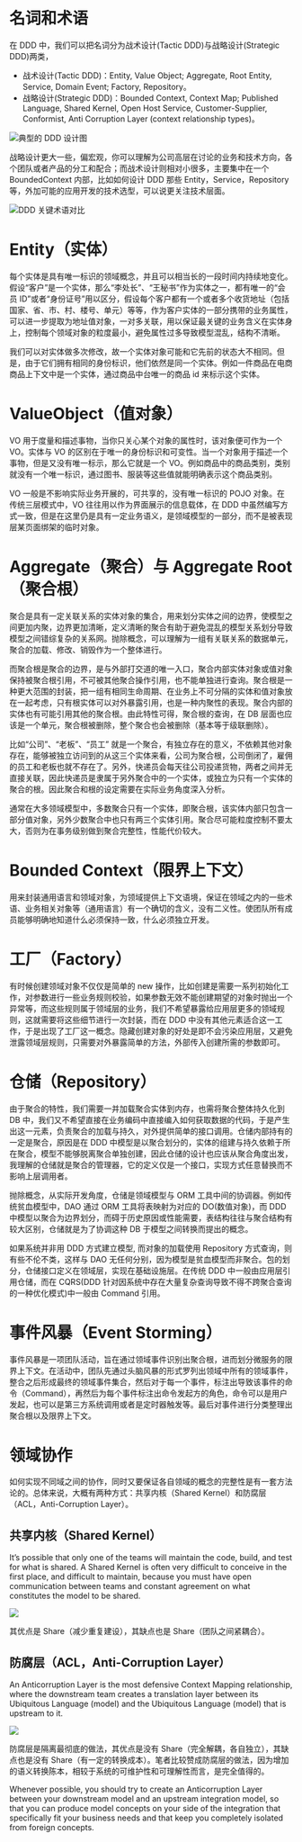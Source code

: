 # 名词和术语

在 DDD 中，我们可以把名词分为战术设计(Tactic DDD)与战略设计(Strategic DDD)两类，

- 战术设计(Tactic DDD)：Entity, Value Object; Aggregate, Root Entity, Service, Domain Event; Factory, Repository。
- 战略设计(Strategic DDD)：Bounded Context, Context Map; Published Language, Shared Kernel, Open Host Service, Customer-Supplier, Conformist, Anti Corruption Layer (context relationship types)。

![典型的 DDD 设计图](https://s1.ax1x.com/2020/09/13/w0WAER.png)

战略设计更大一些，偏宏观，你可以理解为公司高层在讨论的业务和技术方向，各个团队或者产品的分工和配合；而战术设计则相对小很多，主要集中在一个 BoundedContext 内部，比如如何设计 DDD 那些 Entity，Service，Repository 等，外加可能的应用开发的技术选型，可以说更关注技术层面。

![DDD 关键术语对比](https://i.postimg.cc/1X77QS5Q/image.png)

# Entity（实体）

每个实体是具有唯一标识的领域概念，并且可以相当长的一段时间内持续地变化。假设“客户”是一个实体，那么“李处长”、“王秘书”作为实体之一，都有唯一的“会员 ID”或者“身份证号”用以区分，假设每个客户都有一个或者多个收货地址（包括国家、省、市、村、楼号、单元）等等，作为客户实体的一部分携带的业务属性，可以进一步提取为地址值对象，一对多关联，用以保证最关键的业务含义在实体身上，控制每个领域对象的粒度最小，避免属性过多导致模型混乱，结构不清晰。

我们可以对实体做多次修改，故一个实体对象可能和它先前的状态大不相同。但是，由于它们拥有相同的身份标识，他们依然是同一个实体。例如一件商品在电商商品上下文中是一个实体，通过商品中台唯一的商品 id 来标示这个实体。

# ValueObject（值对象）

VO 用于度量和描述事物，当你只关心某个对象的属性时，该对象便可作为一个 VO。实体与 VO 的区别在于唯一的身份标识和可变性。当一个对象用于描述一个事物，但是又没有唯一标示，那么它就是一个 VO。例如商品中的商品类别，类别就没有一个唯一标识，通过图书、服装等这些值就能明确表示这个商品类别。

VO 一般是不影响实际业务开展的，可共享的，没有唯一标识的 POJO 对象。在传统三层模式中，VO 往往用以作为界面展示的信息载体，在 DDD 中虽然编写方式一致，但是在这里仍是具有一定业务语义，是领域模型的一部分，而不是被表现层某页面绑架的临时对象。

# Aggregate（聚合）与 Aggregate Root（聚合根）

聚合是具有一定关联关系的实体对象的集合，用来划分实体之间的边界，使模型之间更加内聚，边界更加清晰，定义清晰的聚合有助于避免混乱的模型关系划分导致模型之间错综复杂的关系网。抛除概念，可以理解为一组有关联关系的数据单元，聚合的加载、修改、销毁作为一个整体进行。

而聚合根是聚合的边界，是与外部打交道的唯一入口，聚合内部实体对象或值对象保持被聚合根引用，不可被其他聚合操作引用，也不能单独进行查询。聚合根是一种更大范围的封装，把一组有相同生命周期、在业务上不可分隔的实体和值对象放在一起考虑，只有根实体可以对外暴露引用，也是一种内聚性的表现。聚合内部的实体也有可能引用其他的聚合根。由此特性可得，聚合根的查询，在 DB 层面也应该是一个单元，聚合根被删除，整个聚合也会被删除（基本等于级联删除）。

比如“公司”、“老板”、“员工” 就是一个聚合，有独立存在的意义，不依赖其他对象存在，能够被独立访问到的从这三个实体来看，公司为聚合根，公司倒闭了，雇佣的员工和老板也就不存在了。另外，快递员会每天往公司投递货物，两者之间并无直接关联，因此快递员是隶属于另外聚合中的一个实体，或独立为只有一个实体的聚合的根。因此聚合和根的设定需要在实际业务角度深入分析。

通常在大多领域模型中，多数聚合只有一个实体，即聚合根，该实体内部只包含一部分值对象，另外少数聚合中也只有两三个实体引用。聚合尽可能粒度控制不要太大，否则为在事务级别做到聚合完整性，性能代价较大。

# Bounded Context（限界上下文）

用来封装通用语言和领域对象，为领域提供上下文语境，保证在领域之内的一些术语、业务相关对象等（通用语言）有一个确切的含义，没有二义性。使团队所有成员能够明确地知道什么必须保持一致，什么必须独立开发。

# 工厂（Factory）

有时候创建领域对象不仅仅是简单的 new 操作，比如创建是需要一系列初始化工作，对参数进行一些业务规则校验，如果参数无效不能创建期望的对象时抛出一个异常等，而这些规则属于领域层的业务，我们不希望暴露给应用层更多的领域规则，这就需要将这些细节进行一次封装，而在 DDD 中没有其他元素适合这一工作，于是出现了工厂这一概念。隐藏创建对象的好处是即不会污染应用层，又避免泄露领域层规则，只需要对外暴露简单的方法，外部传入创建所需的参数即可。

# 仓储（Repository）

由于聚合的特性，我们需要一并加载聚合实体到内存，也需将聚合整体持久化到 DB 中，我们又不希望直接在业务编码中直接编入如何获取数据的代码，于是产生出这一元素，负责聚合的加载与持久，对外提供简单的接口调用。仓储内部持有的一定是聚合，原因是在 DDD 中模型是以聚合划分的，实体的组建与持久依赖于所在聚合，模型不能够脱离聚合单独创建，因此仓储的设计也应该从聚合角度出发，我理解的仓储就是聚合的管理器，它的定义仅是一个接口，实现方式任意替换而不影响上层调用者。

抛除概念，从实际开发角度，仓储是领域模型与 ORM 工具中间的协调器。例如传统贫血模型中，DAO 通过 ORM 工具将表映射为对应的 DO(数值对象)，而 DDD 中模型以聚合为边界划分，而碍于历史原因或性能需要，表结构往往与聚合结构有较大区别，仓储就是为了协调这种 DB 于模型之间转换而提出的概念。

如果系统并非用 DDD 方式建立模型, 而对象的加载使用 Repository 方式查询，则有些不伦不类，这样与 DAO 无任何分别，因为模型是贫血模型而非聚合。包的划分，仓储接口定义在领域层，实现在基础设施层。在传统 DDD 中一般由应用层引用仓储，而在 CQRS(DDD 针对因系统中存在大量复杂查询导致不得不跨聚合查询的一种优化模式)中一般由 Command 引用。

# 事件风暴（Event Storming）

事件风暴是一项团队活动，旨在通过领域事件识别出聚合根，进而划分微服务的限界上下文。在活动中，团队先通过头脑风暴的形式罗列出领域中所有的领域事件，整合之后形成最终的领域事件集合，然后对于每一个事件，标注出导致该事件的命令（Command），再然后为每个事件标注出命令发起方的角色，命令可以是用户发起，也可以是第三方系统调用或者是定时器触发等。最后对事件进行分类整理出聚合根以及限界上下文。

# 领域协作

如何实现不同域之间的协作，同时又要保证各自领域的概念的完整性是有一套方法论的。总体来说，大概有两种方式：共享内核（Shared Kernel）和防腐层（ACL，Anti-Corruption Layer）。

## 共享内核（Shared Kernel）

It’s possible that only one of the teams will maintain the code, build, and test for what is shared. A Shared Kernel is often very difficult to conceive in the first place, and difficult to maintain, because you must have open communication between teams and constant agreement on what constitutes the model to be shared.

![](https://i.postimg.cc/y6D9BmZv/image.png)

其优点是 Share（减少重复建设），其缺点也是 Share（团队之间紧耦合）。

## 防腐层（ACL，Anti-Corruption Layer）

An Anticorruption Layer is the most defensive Context Mapping relationship, where the downstream team creates a translation layer between its Ubiquitous Language (model) and the Ubiquitous Language (model) that is upstream to it.

![](https://i.postimg.cc/50q9FYMH/image.png)

防腐层是隔离最彻底的做法，其优点是没有 Share（完全解耦，各自独立），其缺点也是没有 Share（有一定的转换成本）。笔者比较赞成防腐层的做法，因为增加的语义转换陈本，相较于系统的可维护性和可理解性而言，是完全值得的。

Whenever possible, you should try to create an Anticorruption Layer between your downstream model and an upstream integration model, so that you can produce model concepts on your side of the integration that specifically fit your business needs and that keep you completely isolated from foreign concepts.
